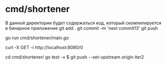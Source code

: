 # cmd/shortener

В данной директории будет содержаться код, который скомпилируется в бинарное приложение
git add .
git commit -m 'next commit13'
git push

go run cmd/shortener/main.go

curl -X GET -i http://localhost:8080/0

cd cmd/shortener/
go test -v
$ git push --set-upstream origin iter2